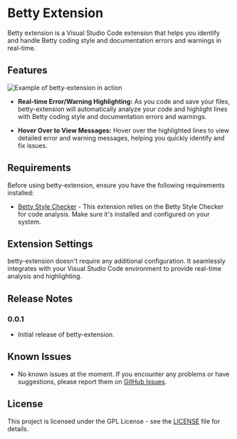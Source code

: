 # Betty Extension
Betty extension is a Visual Studio Code extension that helps you identify and handle Betty coding style and documentation errors and warnings in real-time.

## Features

![Example of betty-extension in action](https://i.imgur.com/8ZL4UEB.gif)

- **Real-time Error/Warning Highlighting:** As you code and save your files, betty-extension will automatically analyze your code and highlight lines with Betty coding style and documentation errors and warnings.

- **Hover Over to View Messages:** Hover over the highlighted lines to view detailed error and warning messages, helping you quickly identify and fix issues.

## Requirements

Before using betty-extension, ensure you have the following requirements installed:

- [Betty Style Checker](https://github.com/alx-tools/Betty) - This extension relies on the Betty Style Checker for code analysis. Make sure it's installed and configured on your system.

## Extension Settings

betty-extension doesn't require any additional configuration. It seamlessly integrates with your Visual Studio Code environment to provide real-time analysis and highlighting.

## Release Notes

### 0.0.1

- Initial release of betty-extension.

## Known Issues

- No known issues at the moment. If you encounter any problems or have suggestions, please report them on [GitHub Issues](https://github.com/moufidayoub/betty-extension/issues).

## License

This project is licensed under the GPL License - see the [LICENSE](LICENSE) file for details.
